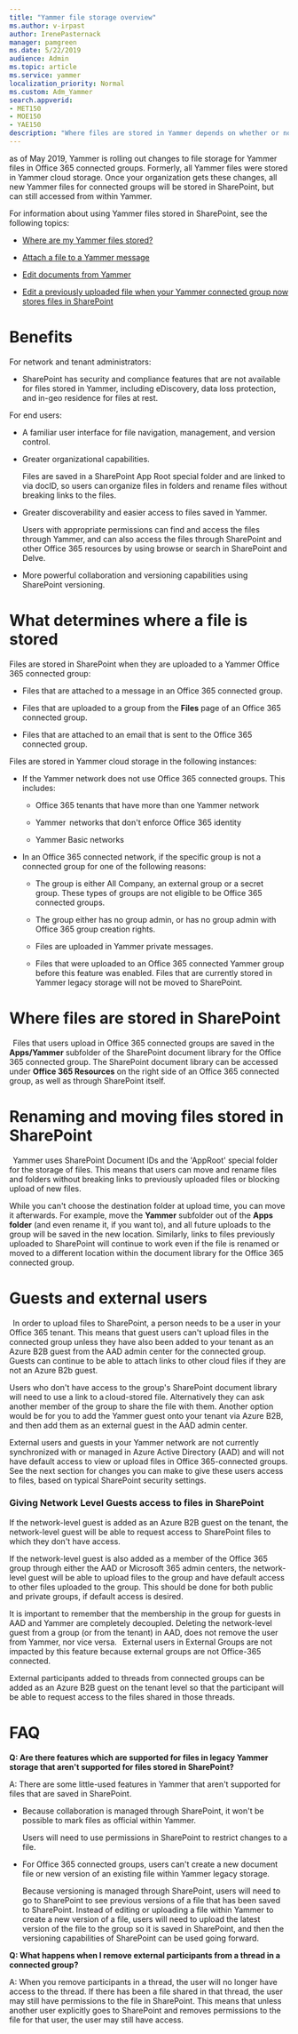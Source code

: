 ```yaml
---
title: "Yammer file storage overview"
ms.author: v-irpast
author: IrenePasternack
manager: pamgreen
ms.date: 5/22/2019
audience: Admin
ms.topic: article
ms.service: yammer
localization_priority: Normal
ms.custom: Adm_Yammer
search.appverid:
- MET150
- MOE150
- YAE150
description: "Where files are stored in Yammer depends on whether or not the network is using Office 365 connected groups."
---
```


as of May 2019, Yammer is rolling out changes to file storage for Yammer files in Office 365 connected groups. Formerly, all Yammer files were stored in Yammer cloud storage. Once your organization gets these changes, all new Yammer files for connected groups will be stored in SharePoint, but can still accessed from within Yammer.

For information about using Yammer files stored in SharePoint, see the following topics: 

- [Where are my Yammer files stored?](https://support.office.com/article/how-do-i-tell-where-my-yammer-files-are-being-stored-fadfdefa-e00d-40b6-94cb-a9ddb171a443)

- [Attach a file to a Yammer message](https://support.office.com/article/attach-a-file-or-image-to-a-yammer-message-f576d4d1-ad66-4ce4-9c43-46cf75978dbf)

- [Edit documents from Yammer](https://support.office.com/article/edit-documents-from-yammer-913dbeab-7efd-4789-8f4d-a666fe315d85)

- [Edit a previously uploaded file when your Yammer connected group now stores files in SharePoint](https://support.office.com/article/edit-a-previously-uploaded-file-when-your-yammer-connected-group-now-stores-files-in-sharepoint-4b2cfde2-871e-4f0d-9936-db5a57ef5f87)

# Benefits

For network and tenant administrators:

- SharePoint has security and compliance features that are not available for files stored in Yammer, including eDiscovery, data loss protection, and in-geo residence for files at rest.  

For end users: 
  
- A familiar user interface for file navigation, management, and version control. 
  
- Greater organizational capabilities. 

    Files are saved in a SharePoint App Root special folder and are linked to via docID, so users can organize files in folders and rename files without breaking links to the files. 
 
- Greater discoverability and easier access to files saved in Yammer. 

    Users with appropriate permissions can find and access the files through Yammer, and can also access the files through SharePoint and other Office 365 resources by using browse or search in SharePoint and Delve.  
     
- More powerful collaboration and versioning capabilities using SharePoint versioning.  

# What determines where a file is stored    
 
Files are stored in SharePoint when they are uploaded to a Yammer Office 365 connected group:  
  
- Files that are attached to a message in an Office 365 connected group.  

- Files that are uploaded to a group from the **Files** page of an Office 365 connected group. 
 
- Files that are attached to an email that is sent to the Office 365 connected group.   
  
Files are stored in Yammer cloud storage in the following instances:   
 
- If the Yammer network does not use Office 365 connected groups. This includes:
 
  - Office 365 tenants that have more than one Yammer network  
  
  - Yammer  networks that don't enforce Office 365 identity  

  - Yammer Basic networks  
 
- In an Office 365 connected network, if the specific group is not a connected group for one of the following reasons:   
 
   - The group is either All Company, an external group or a secret group. These types of groups are not eligible to be Office 365 connected groups.  
  
   - The group either has no group admin, or has no group admin with Office 365 group creation rights.  
  
    - Files are uploaded in Yammer private messages.  
  
   - Files that were uploaded to an Office 365 connected Yammer group before this feature was enabled. Files that are currently stored in Yammer legacy storage will not be moved to SharePoint.   
  
 # Where files are stored in SharePoint
 
Files that users upload in Office 365 connected groups are saved in the **Apps/Yammer** subfolder of the SharePoint document library for the Office 365 connected group. The SharePoint document library can be accessed under **Office 365 Resources** on the right side of an Office 365 connected group, as well as through SharePoint itself.   
  
# Renaming and moving files stored in SharePoint  
  
Yammer uses SharePoint Document IDs and the 'AppRoot' special folder for the storage of files. This means that users can move and rename files and folders without breaking links to previously uploaded files or blocking upload of new files.

While you can't choose the destination folder at upload time, you can move it afterwards. For example, move the **Yammer** subfolder out of the **Apps folder** (and even rename it, if you want to), and all future uploads to the group will be saved in the new location. Similarly, links to files previously uploaded to SharePoint will continue to work even if the file is renamed or moved to a different location within the document library for the Office 365 connected group.  
  
# Guests and external users
  
In order to upload files to SharePoint, a person needs to be a user in your Office 365 tenant. This means that guest users can't upload files in the connected group unless they have also been added to your tenant as an Azure B2B guest from the AAD admin center for the connected group. Guests can continue to be able to attach links to other cloud files if they are not an Azure B2b guest.  

Users who don't have access to the group's SharePoint document library will need to use a link to a cloud-stored file. Alternatively they can ask another member of the group to share the file with them. Another option would be for you to add the Yammer guest onto your tenant via Azure B2B, and then add them as an external guest in the AAD admin center.

External users and guests in your Yammer network are not currently synchronized with or managed in Azure Active Directory (AAD) and will not have default access to view or upload files in Office 365-connected groups. See the next section for changes you can make to give these users access to files, based on typical SharePoint security settings. 

### Giving Network Level Guests access to files in SharePoint

If the network-level guest is added as an Azure B2B guest on the tenant, the network-level guest will be able to request access to SharePoint files to which they don't have access. 
 
If the network-level guest is also added as a member of the Office 365 group through either the AAD or Microsoft 365 admin centers, the network-level guest will be able to upload files to the group and have default access to other files uploaded to the group. This should be done for both public and private groups, if default access is desired.  

It is important to remember that the membership in the group for guests in AAD and Yammer are completely decoupled. Deleting the network-level guest from a group (or from the tenant) in AAD, does not remove the user from Yammer, nor vice versa.
  
External users in External Groups are not impacted by this feature because external groups are not Office-365 connected. 

External participants added to threads from connected groups can be added as an Azure B2B guest on the tenant level so that the participant will be able to request access to the files shared in those threads.  

# FAQ

**Q: Are there features which are supported for files in legacy Yammer storage that aren't supported for files stored in SharePoint?**  

A: There are some little-used features in Yammer that aren't supported for files that are saved in SharePoint.   

- Because collaboration is managed through SharePoint, it won't be possible to mark files as official within Yammer.  

    Users will need to use permissions in SharePoint to restrict changes to a file. 
   
- For Office 365 connected groups, users can't create a new document file or new version of an existing file within Yammer legacy storage. 

    Because versioning is managed through SharePoint, users will need to go to SharePoint to see previous versions of a file that has been saved to SharePoint. Instead of editing or uploading a file within Yammer to create a new version of a file, users will need to upload the latest version of the file to the group so it is saved in SharePoint, and then the versioning capabilities of SharePoint can be used going forward.  

**Q: What happens when I remove external participants from a thread in a connected group?**  

A: When you remove participants in a thread, the user will no longer have access to the thread. If there has been a file shared in that thread, the user may still have permissions to the file in SharePoint. This means that unless another user explicitly goes to SharePoint and removes permissions to the file for that user, the user may still have access. 
     
     
     
     
     
     
     
     
     
     
     
